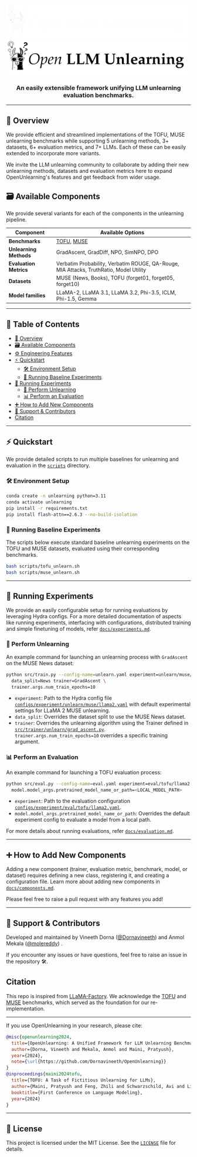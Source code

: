 <div align="center">    

![*Open*Unlearning](assets/banner_dark.png#gh-dark-mode-only)
![*Open*Unlearning](assets/banner_light.png#gh-light-mode-only)
<h3><strong>An easily extensible framework unifying LLM unlearning evaluation benchmarks.</strong></h3>
<!-- [![Paper]()]() -->
<!-- [![Conference](url)]() -->
<!-- ![CI testing](url) -->
</div>

---

## 📖 Overview

We provide efficient and streamlined implementations of the TOFU, MUSE unlearning benchmarks while supporting 5 unlearning methods, 3+ datasets, 6+ evaluation metrics, and 7+ LLMs. Each of these can be easily extended to incorporate more variants.

We invite the LLM unlearning community to collaborate by adding their new unlearning methods, datasets and evaluation metrics here to expand OpenUnlearning's features and get feedback from wider usage.

## 🗃️ Available Components

We provide several variants for each of the components in the unlearning pipeline.

| **Component**          | **Available Options** |
|----------------------|----------------------|
| **Benchmarks**       | [TOFU](https://arxiv.org/abs/2401.06121), [MUSE](https://muse-bench.github.io/) |
| **Unlearning Methods** | GradAscent, GradDiff, NPO, SimNPO, DPO |
| **Evaluation Metrics** | Verbatim Probability, Verbatim ROUGE, QA-Rouge, MIA Attacks, TruthRatio, Model Utility |
| **Datasets**         | MUSE (News, Books), TOFU (forget01, forget05, forget10) |
| **Model families**   | LLaMA-2, LLaMA 3.1, LLaMA 3.2, Phi-3.5, ICLM, Phi-1.5, Gemma |

---

## 📌 Table of Contents
- [📖 Overview](#-overview)
- [🗃️ Available Components](#-available)
- [⚙️ Engineering Features](#-features)
- [⚡ Quickstart](#-quickstart)
  - [🛠️ Environment Setup](#-environment-setup)
  - [📜 Running Baseline Experiments](#-baselines)
- [🧪 Running Experiments](#-experiments)
  - [🚀 Perform Unlearning](#-run-unlearning)
  - [📊 Perform an Evaluation](#-run-evaluation)
- [➕ How to Add New Components](#-how-to-add)
- [🔗 Support & Contributors](#-support)
- [Citation](#-citation)

---

## ⚡ Quickstart

We provide detailed scripts to run multiple baselines for unlearning and evaluation in the [`scripts`](/scripts/) directory.

### 🛠️ Environment Setup

```bash
conda create -n unlearning python=3.11
conda activate unlearning
pip install -r requirements.txt
pip install flash-attn==2.6.3 --no-build-isolation
```

### 📜 Running Baseline Experiments
The scripts below execute standard baseline unlearning experiments on the TOFU and MUSE datasets, evaluated using their corresponding benchmarks.

```bash
bash scripts/tofu_unlearn.sh
bash scripts/muse_unlearn.sh
```

---

## 🧪 Running Experiments

We provide an easily configurable setup for running evaluations by leveraging Hydra configs. For a more detailed documentation of aspects like running experiments, interfacing with configurations, distributed training and simple finetuning of models, refer [`docs/experiments.md`](docs/experiments.md).

### 🚀 Perform Unlearning

An example command for launching an unlearning process with `GradAscent` on the MUSE News dataset:

```bash
python src/train.py --config-name=unlearn.yaml experiment=unlearn/muse/llama2 \
  data_split=News trainer=GradAscent \
  trainer.args.num_train_epochs=10 
```

- `experiment`: Path to the Hydra config file [`configs/experiment/unlearn/muse/llama2.yaml`](configs/experiment/unlearn/muse/llama2.yaml) with default experimental settings for LLaMA 2 MUSE unlearning.
- `data_split`: Overrides the dataset split to use the MUSE News dataset.
- `trainer`: Overrides the unlearning algorithm using the Trainer defined in [`src/trainer/unlearn/grad_ascent.py`](src/trainer/unlearn/grad_ascent.py). `trainer.args.num_train_epochs=10` overrides a specific training argument.

### 📊 Perform an Evaluation

An example command for launching a TOFU evaluation process:

```bash
python src/eval.py --config-name=eval.yaml experiment=eval/tofu/llama2 \
  model.model_args.pretrained_model_name_or_path=<LOCAL_MODEL_PATH>
```

- `experiment`: Path to the evaluation configuration [`configs/experiment/eval/tofu/llama2.yaml`](configs/experiment/eval/tofu/llama2.yaml).
- `model.model_args.pretrained_model_name_or_path`: Overrides the default experiment config to evaluate a model from a local path.

For more details about running evaluations, refer [`docs/evaluation.md`](docs/evaluation.md).

---

## ➕ How to Add New Components

Adding a new component (trainer, evaluation metric, benchmark, model, or dataset) requires defining a new class, registering it, and creating a configuration file. Learn more about adding new components in [`docs/components.md`](docs/components.md).

Please feel free to raise a pull request with any features you add!

---

## 🔗 Support & Contributors

Developed and maintained by Vineeth Dorna ([@Dornavineeth](https://github.com/Dornavineeth)) and Anmol Mekala ([@molereddy](https://github.com/molereddy)) .

If you encounter any issues or have questions, feel free to raise an issue in the repository 🛠️.

## Citation

This repo is inspired from [LLaMA-Factory](https://github.com/hiyouga/LLaMA-Factory). We acknowledge the [TOFU](https://github.com/locuslab/tofu) and [MUSE](https://github.com/jaechan-repo/muse_bench) benchmarks, which served as the foundation for our re-implementation.

---

If you use OpenUnlearning in your research, please cite:

```bibtex
@misc{openunlearning2024,
  title={OpenUnlearning: A Unified Framework for LLM Unlearning Benchmarks},
  author={Dorna, Vineeth and Mekala, Anmol and Maini, Pratyush},
  year={2024},
  note={\url{https://github.com/Dornavineeth/OpenUnlearning}}
}
@inproceedings{maini2024tofu,
  title={TOFU: A Task of Fictitious Unlearning for LLMs},
  author={Maini, Pratyush and Feng, Zhili and Schwarzschild, Avi and Lipton, Zachary Chase and Kolter, J Zico},
  booktitle={First Conference on Language Modeling},
  year={2024}
}
```

---

## 📄 License
This project is licensed under the MIT License. See the [`LICENSE`](LICENSE) file for details.